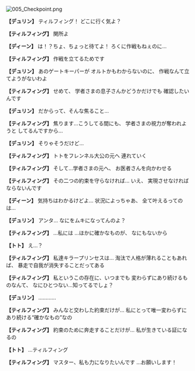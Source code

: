 
![005_Checkpoint.png](../images/backgrounds/005_Checkpoint.png)

**【デュリン】**
ティルフィング！
どこに行く気よ？

**【ティルフィング】**
関所よ

**【ディーン】**
は！？ちょ、ちょっと待てよ！
ろくに作戦もねぇのに…

**【ティルフィング】**
作戦を立てるためです

**【デュリン】**
あのゲートキーパーが
オルトかもわからないのに、
作戦なんて立てようがないわよ

**【ティルフィング】**
せめて、
学者さまの息子さんかどうかだけでも
確認したいんです

**【デュリン】**
だからって、そんな焦ること…

**【ティルフィング】**
焦ります…こうしてる間にも、
学者さまの視力が奪われようと
してるんですから…

**【デュリン】**
そりゃそうだけど…

**【ティルフィング】**
トトをフレンネル大公の元へ
連れていく

**【ティルフィング】**
そして…学者さまの元へ、
お医者さんを向かわせる

**【ティルフィング】**
その二つの約束を守らなければ…
いえ、
実現させなければならないんです

**【ディーン】**
気持ちはわかるけどよ…
状況によっちゃあ、
全て叶えるってのは…

**【デュリン】**
アンタ…
なにをムキになってんのよ？

**【ティルフィング】**
…私には
…ほかに確かなものが、
なにもないから

**【トト】**
え…？

**【ティルフィング】**
私達キラープリンセスは…
淘汰で人格が薄れることもあれば、
暴走で自我が消失することだってある

**【ティルフィング】**
私というこの存在に、いつまでも
変わらずにあり続けるものなんて、
なにひとつない…知ってるでしょ？

**【デュリン】**
…………

**【ティルフィング】**
みんなと交わした約束だけが…
私にとって唯一変わらずに
あり続ける“確かなもの”なの

**【ティルフィング】**
約束のために奔走することだけが…
私が生きている証になるの

**【トト】**
…ティルフィング

**【ティルフィング】**
マスター、私も力になりたいんです
…お願いします！